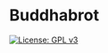 # Buddhabrot

[![License: GPL v3](https://img.shields.io/badge/License-GPLv3-blue.svg)](https://www.gnu.org/licenses/gpl-3.0)
